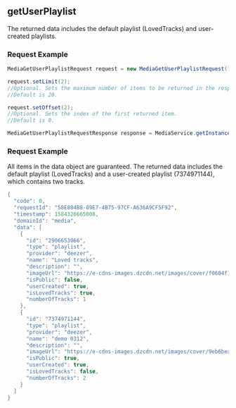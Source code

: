## getUserPlaylist
The returned data includes the default playlist (LovedTracks) and user-created playlists.

### Request Example

```java
MediaGetUserPlaylistRequest request = new MediaGetUserPlaylistRequest();

request.setLimit(2);
//Optional. Sets the maximum number of items to be returned in the response. 
//Default is 20.

request.setOffset(2);
//Optional. Sets the index of the first returned item.
//Default is 0.

MediaGetUserPlaylistRequestResponse response = MediaService.getInstance().getUserPLaylist(request);

```
### Request Example
All items in the data object are guaranteed. The returned data includes the default playlist (LovedTracks) and a user-created playlist (7374971144), which contains two tracks. 

```java
{
  "code": 0,
  "requestId": "58E804B8-89E7-4B75-97CF-A636A9CF5F92",
  "timestamp": 1584326665008,
  "domainId": "media",
  "data": [
    {
      "id": "2906653066",
      "type": "playlist",
      "provider": "deezer",
      "name": "Loved tracks",
      "description": "",
      "imageUrl": "https://e-cdns-images.dzcdn.net/images/cover/f0604f1104723a8cb0bd1439bc6f6a30/250x250-000000-80-0-0.jpg",
      "isPublic": false,
      "userCreated": true,
      "isLovedTracks": true,
      "numberOfTracks": 1
    },
    {
      "id": "7374971144",
      "type": "playlist",
      "provider": "deezer",
      "name": "demo 0312",
      "description": "",
      "imageUrl": "https://e-cdns-images.dzcdn.net/images/cover/9eb6bea4df2af219453ec4aad616ec58/250x250-000000-80-0-0.jpg",
      "isPublic": true,
      "userCreated": true,
      "isLovedTracks": false,
      "numberOfTracks": 2
    }
  ]
}

```



